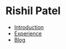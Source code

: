 # Rishil Patel

- [Introduction](introduction/introduction.md) 
- [Experience](introduction/introduction.md)
- [Blog](introduction/introduction.md)
